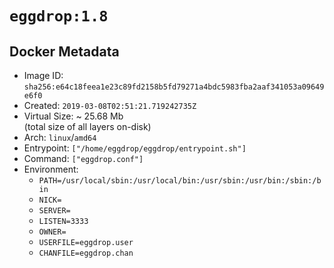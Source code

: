# `eggdrop:1.8`

## Docker Metadata

- Image ID: `sha256:e64c18feea1e23c89fd2158b5fd79271a4bdc5983fba2aaf341053a09649e6f0`
- Created: `2019-03-08T02:51:21.719242735Z`
- Virtual Size: ~ 25.68 Mb  
  (total size of all layers on-disk)
- Arch: `linux`/`amd64`
- Entrypoint: `["/home/eggdrop/eggdrop/entrypoint.sh"]`
- Command: `["eggdrop.conf"]`
- Environment:
  - `PATH=/usr/local/sbin:/usr/local/bin:/usr/sbin:/usr/bin:/sbin:/bin`
  - `NICK=`
  - `SERVER=`
  - `LISTEN=3333`
  - `OWNER=`
  - `USERFILE=eggdrop.user`
  - `CHANFILE=eggdrop.chan`
